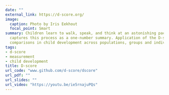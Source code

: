 ```yaml
---
date: ""
external_link: https://d-score.org/
image:
  caption: Photo by Iris Eekhout
  focal_point: Smart
summary: Children learn to walk, speak, and think at an astonishing pace. The D-score
  captures this process as a one-number summary. Application of the D-score enables
  comparisons in child development across populations, groups and individuals. 
tags:
- d-score
- measurement
- child development
title: D-score
url_code: "www.github.com/d-score/dscore"
url_pdf: ""
url_slides: ""
url_video: "https://youtu.be/ie5rnajuPQs"
---
```


